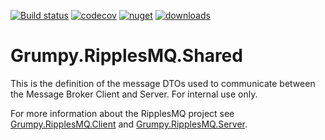 [![Build status](https://ci.appveyor.com/api/projects/status/a5aan4e0mksttopy?svg=true)](https://ci.appveyor.com/project/GrumpyBusted/grumpy-ripplesmq-shared)
[![codecov](https://codecov.io/gh/GrumpyBusted/Grumpy.RipplesMQ.Shared/branch/master/graph/badge.svg)](https://codecov.io/gh/GrumpyBusted/Grumpy.RipplesMQ.Shared)
[![nuget](https://img.shields.io/nuget/v/Grumpy.RipplesMQ.Shared.svg)](https://www.nuget.org/packages/Grumpy.RipplesMQ.Shared/)
[![downloads](https://img.shields.io/nuget/dt/Grumpy.RipplesMQ.Shared.svg)](https://www.nuget.org/packages/Grumpy.RipplesMQ.Shared/)

# Grumpy.RipplesMQ.Shared
This is the definition of the message DTOs used to communicate between the Message Broker Client and Server. For 
internal use only.

For more information about the RipplesMQ project see 
[Grumpy.RipplesMQ.Client](https://github.com/GrumpyBusted/Grumpy.RipplesMQ.Client) and 
[Grumpy.RipplesMQ.Server](https://github.com/GrumpyBusted/Grumpy.RipplesMQ.Server).